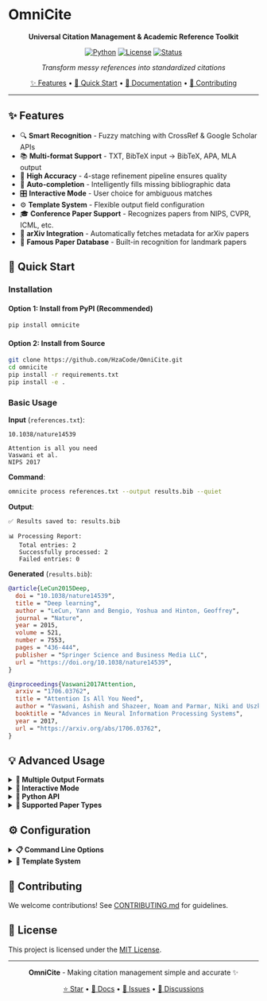 # OmniCite

<div align="center">

**Universal Citation Management & Academic Reference Toolkit**

[![Python](https://img.shields.io/badge/Python-3.7+-blue.svg)](https://www.python.org)
[![License](https://img.shields.io/badge/License-MIT-green.svg)](LICENSE)
[![Status](https://img.shields.io/badge/Status-Alpha-orange.svg)]()

*Transform messy references into standardized citations*

[✨ Features](#-features) • [🚀 Quick Start](#-quick-start) • [📖 Documentation](#-documentation) • [🤝 Contributing](#-contributing)

</div>

---

## ✨ Features

- 🔍 **Smart Recognition** - Fuzzy matching with CrossRef & Google Scholar APIs
- 📚 **Multi-format Support** - TXT, BibTeX input → BibTeX, APA, MLA output  
- 🎯 **High Accuracy** - 4-stage refinement pipeline ensures quality
- 🤖 **Auto-completion** - Intelligently fills missing bibliographic data
- 🎛️ **Interactive Mode** - User choice for ambiguous matches
- ⚙️ **Template System** - Flexible output field configuration
- 🎓 **Conference Paper Support** - Recognizes papers from NIPS, CVPR, ICML, etc.
- 📄 **arXiv Integration** - Automatically fetches metadata for arXiv papers
- 🌟 **Famous Paper Database** - Built-in recognition for landmark papers

## 🚀 Quick Start

### Installation

#### Option 1: Install from PyPI (Recommended)
```bash
pip install omnicite
```

#### Option 2: Install from Source
```bash
git clone https://github.com/HzaCode/OmniCite.git
cd omnicite
pip install -r requirements.txt
pip install -e .
```

### Basic Usage

**Input** (`references.txt`):
```text
10.1038/nature14539

Attention is all you need
Vaswani et al.
NIPS 2017
```

**Command**:
```bash
omnicite process references.txt --output results.bib --quiet
```

**Output**:
```
✅ Results saved to: results.bib

📊 Processing Report:
   Total entries: 2
   Successfully processed: 2
   Failed entries: 0
```

**Generated** (`results.bib`):
```bibtex
@article{LeCun2015Deep,
  doi = "10.1038/nature14539",
  title = "Deep learning",
  author = "LeCun, Yann and Bengio, Yoshua and Hinton, Geoffrey",
  journal = "Nature",
  year = 2015,
  volume = 521,
  number = 7553,
  pages = "436-444",
  publisher = "Springer Science and Business Media LLC",
  url = "https://doi.org/10.1038/nature14539",
}

@inproceedings{Vaswani2017Attention,
  arxiv = "1706.03762",
  title = "Attention Is All You Need",
  author = "Vaswani, Ashish and Shazeer, Noam and Parmar, Niki and Uszkoreit, Jakob and Jones, Llion and Gomez, Aidan N. and Kaiser, Lukasz and Polosukhin, Illia",
  booktitle = "Advances in Neural Information Processing Systems",
  year = 2017,
  url = "https://arxiv.org/abs/1706.03762",
}
```

## 💡 Advanced Usage

<details>
<summary><strong>🎨 Multiple Output Formats</strong></summary>

```bash
# APA format
omnicite process refs.txt --output-format apa
# → LeCun, Y., Bengio, Y., & Hinton, G. (2015). Deep learning. Nature, 521(7553), 436-444.
# → Vaswani, A., Shazeer, N., Parmar, N., Uszkoreit, J., Jones, L., Gomez, A. N., ... & Polosukhin, I. (2017). 
#   Attention is all you need. In Advances in Neural Information Processing Systems (pp. 5998-6008).

# BibTeX format (default)
omnicite process refs.txt --output-format bibtex

# MLA format  
omnicite process refs.txt --output-format mla
# → LeCun, Yann, Yoshua Bengio, and Geoffrey Hinton. "Deep Learning." Nature 521.7553 (2015): 436-444.
# → Vaswani, Ashish, et al. "Attention Is All You Need." Advances in Neural Information Processing Systems. 2017.
```

</details>

<details>
<summary><strong>🤖 Interactive Mode</strong></summary>

```bash
omnicite process ambiguous.txt --interactive
```

**Example interaction:**
```
Found multiple possible matches for "Deep learning Hinton":
1. Deep learning
   Authors: LeCun, Yann; Bengio, Yoshua; Hinton, Geoffrey
   Journal: Nature
   Year: 2015
   Match Score: 92.5
   DOI: 10.1038/nature14539

2. Deep belief networks
   Authors: Hinton, Geoffrey E.
   Journal: Scholarpedia
   Year: 2009
   Match Score: 78.3
   DOI: 10.4249/scholarpedia.5947

Please select (1-2, 0=skip): 1
✅ Selected: Deep learning
```

</details>

<details>
<summary><strong>🐍 Python API</strong></summary>

```python
from omnicite import process_references

def callback(candidates):
    return 0  # Select first candidate

result = process_references(
    input_content="Deep learning review\nLeCun, Bengio, Hinton\nNature 2015",
    input_type="txt",
    template_name="journal_article_full", 
    output_format="bibtex",
    interactive_callback=callback
)

print(f"Processed: {result['report']['succeeded']} entries")
```

</details>

<details>
<summary><strong>📑 Supported Paper Types</strong></summary>

OmniCite now supports various types of academic papers:

**Journal Articles with DOI:**
```text
10.1038/nature14539
```
→ Automatically fetches complete metadata from CrossRef

**Conference Papers:**
```text
Attention is all you need
Vaswani et al.
NIPS 2017
```
→ Recognizes conference venues (NIPS/NeurIPS, CVPR, ICML, etc.)
→ Generates `@inproceedings` BibTeX entries

**arXiv Papers:**
```text
1706.03762
```
→ Fetches metadata from arXiv API
→ Includes abstract and all authors

**Papers with URLs:**
```text
https://arxiv.org/abs/1706.03762
```
→ Extracts identifiers from URLs
→ Supports arXiv, DOI, and conference paper URLs

</details>


## ⚙️ Configuration

<details>
<summary><strong>📋 Command Line Options</strong></summary>

| Option | Description | Default |
|--------|-------------|---------|
| `--input-type` | Input format (txt, bib) | `txt` |
| `--output-format` | Output format (bibtex, apa, mla) | `bibtex` |
| `--template` | Template to use | `journal_article_full` |
| `--interactive` | Enable interactive mode | `False` |
| `--quiet` | Suppress verbose logging | `False` |
| `--output`, `-o` | Output file path | `stdout` |

**Examples:**
```bash
# Basic processing
omnicite process input.txt

# With custom options  
omnicite process input.bib --input-type bib --template conference_paper --output results.bib

# Interactive mode with APA output
omnicite process mixed.txt --interactive --output-format apa
```

</details>

<details>
<summary><strong>🎨 Template System</strong></summary>

Create custom template `my_template.yaml`:
```yaml
name: my_template
entry_type: "@article"
fields:
  - name: author
    required: true
  - name: title  
    required: true
  - name: journal
    required: true
  - name: year
    required: true
  - name: doi
    required: false
    source_priority: [crossref_api]
```

Usage:
```bash
omnicite process refs.txt --template my_template
```

</details>


## 🤝 Contributing

We welcome contributions! See [CONTRIBUTING.md](CONTRIBUTING.md) for guidelines.



## 📄 License

This project is licensed under the [MIT License](LICENSE).

---

<div align="center">

**OmniCite** - Making citation management simple and accurate ✨

[⭐ Star](https://github.com/HzaCode/OmniCite) • [📖 Docs](https://omnicite.readthedocs.io) • [🐛 Issues](https://github.com/HzaCode/OmniCite/issues) • [💬 Discussions](https://github.com/HzaCode/OmniCite/discussions)

</div>